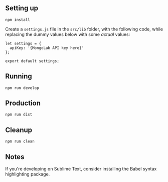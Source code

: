 ## Setting up

```shell
npm install
```

Create a `settings.js` file in the `src/lib` folder, with the following code, while replacing the dummy values below with some *actual* values:

```
let settings = {
  apiKey: '{MongoLab API key here}'
};

export default settings;
```

## Running

```shell
npm run develop
```

## Production

```shell
npm run dist
```

## Cleanup

```shell
npm run clean
```

## Notes

If you're developing on Sublime Text, consider installing the Babel syntax highlighting package.